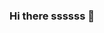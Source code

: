 ### Hi there ssssss 👋

<!--
**Megalocerus/Megalocerus** is a ✨ _special_ ✨ repository because its `README.md` (this file) appears on your GitHub profile.
### sssss
  - My name is Leonardo, i'm a undergraduate student majoring math and physics
  - 🔭 I’m currently working on physics projects in general and set-theoretic topology
  - 🌱 I’m currently learning mathematics(set theory) and physics(acoustics and particle physics)
  - 👯 I’m looking to collaborate on research projects relating physics and mathematics
  - 🤔 I’m looking for help with coding knowledge on math and physics tools
  - 📫 How to reach me: leonardo.ticiano@aluno.ufabc.edu.br
  - 😄 Pronouns: he/him
